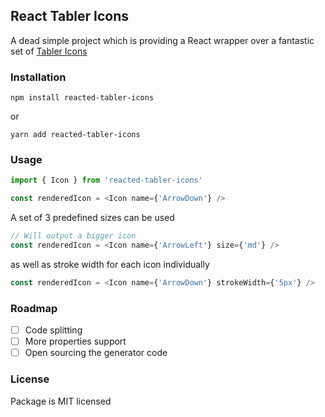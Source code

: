 ## React Tabler Icons

A dead simple project which is providing a React wrapper over a fantastic set of [Tabler Icons](https://github.com/tabler/tabler-icons)

### Installation

```npm install reacted-tabler-icons```

or

```yarn add reacted-tabler-icons```

### Usage

```ts
import { Icon } from 'reacted-tabler-icons'

const renderedIcon = <Icon name={'ArrowDown'} />
```

A set of 3 predefined sizes can be used

```ts
// Will output a bigger icon
const renderedIcon = <Icon name={'ArrowLeft'} size={'md'} />
```

as well as stroke width for each icon individually

```ts
const renderedIcon = <Icon name={'ArrowDown'} strokeWidth={'5px'} />
```

### Roadmap

- [ ] Code splitting
- [ ] More properties support
- [ ] Open sourcing the generator code

### License

Package is MIT licensed
